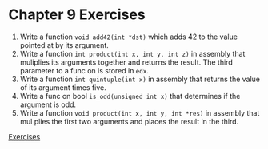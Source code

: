 # Chapter 9 Exercises


1. Write a function `void add42(int *dst)` which adds 42 to the value pointed at by its argument.
2. Write a function `int product(int x, int y, int z)` in assembly that muliplies its arguments together and returns the result. The third parameter to a func on is stored in `edx`.
3. Write a function `int quintuple(int x)` in assembly that returns the value of its argument times five.
4. Write a func on bool `is_odd(unsigned int x)` that determines if the argument is odd.
5. Write a function `void product(int x, int y, int *res)` in assembly that mul plies the first two arguments and places the result in the third.

[Exercises](./exercise-9.s)
